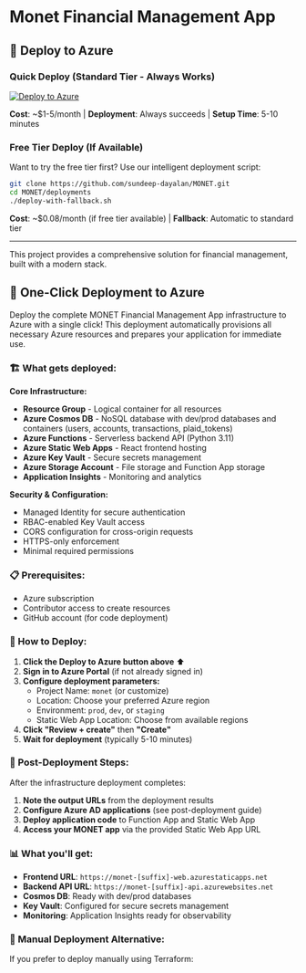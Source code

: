 # Monet Financial Management App

## 🚀 Deploy to Azure

### Quick Deploy (Standard Tier - Always Works)
[![Deploy to Azure](https://aka.ms/deploytoazurebutton)](https://portal.azure.com/#create/Microsoft.Template/uri/https%3A%2F%2Fraw.githubusercontent.com%2Fsundeep-dayalan%2FMONET%2Fdummy%2Fdeployments%2Fazuredeploy.json)



**Cost**: ~$1-5/month | **Deployment**: Always succeeds | **Setup Time**: 5-10 minutes

### Free Tier Deploy (If Available)
Want to try the free tier first? Use our intelligent deployment script:
```bash
git clone https://github.com/sundeep-dayalan/MONET.git
cd MONET/deployments
./deploy-with-fallback.sh
```
**Cost**: ~$0.08/month (if free tier available) | **Fallback**: Automatic to standard tier

---

This project provides a comprehensive solution for financial management, built with a modern stack.

## 🚀 One-Click Deployment to Azure

Deploy the complete MONET Financial Management App infrastructure to Azure with a single click! This deployment automatically provisions all necessary Azure resources and prepares your application for immediate use.

### 🏗️ What gets deployed:

**Core Infrastructure:**
*   **Resource Group** - Logical container for all resources
*   **Azure Cosmos DB** - NoSQL database with dev/prod databases and containers (users, accounts, transactions, plaid_tokens)
*   **Azure Functions** - Serverless backend API (Python 3.11)
*   **Azure Static Web Apps** - React frontend hosting
*   **Azure Key Vault** - Secure secrets management
*   **Azure Storage Account** - File storage and Function App storage
*   **Application Insights** - Monitoring and analytics

**Security & Configuration:**
*   Managed Identity for secure authentication
*   RBAC-enabled Key Vault access
*   CORS configuration for cross-origin requests
*   HTTPS-only enforcement
*   Minimal required permissions

### 📋 Prerequisites:

- Azure subscription
- Contributor access to create resources
- GitHub account (for code deployment)

### 🎯 How to Deploy:

1.  **Click the Deploy to Azure button above** ⬆️
2.  **Sign in to Azure Portal** (if not already signed in)
3.  **Configure deployment parameters:**
    - Project Name: `monet` (or customize)
    - Location: Choose your preferred Azure region
    - Environment: `prod`, `dev`, or `staging`
    - Static Web App Location: Choose from available regions
4.  **Click "Review + create"** then **"Create"**
5.  **Wait for deployment** (typically 5-10 minutes)

### 🎉 Post-Deployment Steps:

After the infrastructure deployment completes:

1. **Note the output URLs** from the deployment results
2. **Configure Azure AD applications** (see post-deployment guide)
3. **Deploy application code** to Function App and Static Web App
4. **Access your MONET app** via the provided Static Web App URL

### 📊 What you'll get:

- **Frontend URL**: `https://monet-[suffix]-web.azurestaticapps.net`
- **Backend API URL**: `https://monet-[suffix]-api.azurewebsites.net`
- **Cosmos DB**: Ready with dev/prod databases
- **Key Vault**: Configured for secure secrets management
- **Monitoring**: Application Insights ready for observability

### 🔧 Manual Deployment Alternative:

If you prefer to deploy manually using Terraform:
